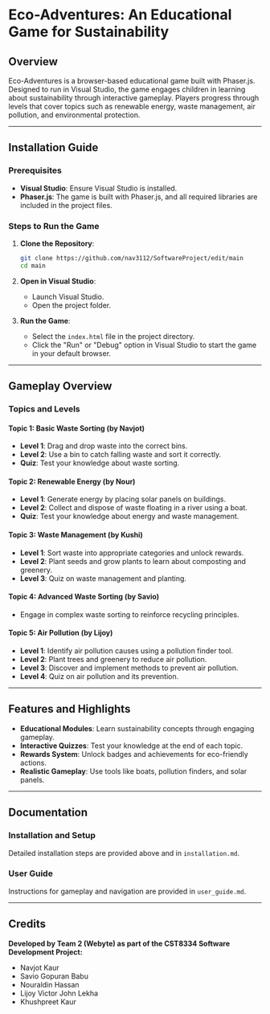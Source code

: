 
# Eco-Adventures: An Educational Game for Sustainability

## Overview

Eco-Adventures is a browser-based educational game built with Phaser.js. Designed to run in Visual Studio, the game engages children in learning about sustainability through interactive gameplay. Players progress through levels that cover topics such as renewable energy, waste management, air pollution, and environmental protection.

---

## Installation Guide

### Prerequisites

- **Visual Studio**: Ensure Visual Studio is installed.
- **Phaser.js**: The game is built with Phaser.js, and all required libraries are included in the project files.

### Steps to Run the Game

1. **Clone the Repository**:
   ```bash
   git clone https://github.com/nav3112/SoftwareProject/edit/main
   cd main
   ```

2. **Open in Visual Studio**:
   - Launch Visual Studio.
   - Open the project folder.

3. **Run the Game**:
   - Select the `index.html` file in the project directory.
   - Click the "Run" or "Debug" option in Visual Studio to start the game in your default browser.

---

## Gameplay Overview

### Topics and Levels

#### Topic 1: Basic Waste Sorting (by Navjot)
- **Level 1**: Drag and drop waste into the correct bins.
- **Level 2**: Use a bin to catch falling waste and sort it correctly.
- **Quiz**: Test your knowledge about waste sorting.

#### Topic 2: Renewable Energy (by Nour)
- **Level 1**: Generate energy by placing solar panels on buildings.
- **Level 2**: Collect and dispose of waste floating in a river using a boat.
- **Quiz**: Test your knowledge about energy and waste management.

#### Topic 3: Waste Management (by Kushi)
- **Level 1**: Sort waste into appropriate categories and unlock rewards.
- **Level 2**: Plant seeds and grow plants to learn about composting and greenery.
- **Level 3**: Quiz on waste management and planting.

#### Topic 4: Advanced Waste Sorting (by Savio)
- Engage in complex waste sorting to reinforce recycling principles.

#### Topic 5: Air Pollution (by Lijoy)
- **Level 1**: Identify air pollution causes using a pollution finder tool.
- **Level 2**: Plant trees and greenery to reduce air pollution.
- **Level 3**: Discover and implement methods to prevent air pollution.
- **Level 4**: Quiz on air pollution and its prevention.

---


## Features and Highlights

- **Educational Modules**: Learn sustainability concepts through engaging gameplay.
- **Interactive Quizzes**: Test your knowledge at the end of each topic.
- **Rewards System**: Unlock badges and achievements for eco-friendly actions.
- **Realistic Gameplay**: Use tools like boats, pollution finders, and solar panels.

---

## Documentation

### Installation and Setup
Detailed installation steps are provided above and in `installation.md`.

### User Guide
Instructions for gameplay and navigation are provided in `user_guide.md`.

---

## Credits

**Developed by Team 2 (Webyte) as part of the CST8334 Software Development Project:**
- Navjot Kaur
- Savio Gopuran Babu
- Nouraldin Hassan
- Lijoy Victor John Lekha
- Khushpreet Kaur
